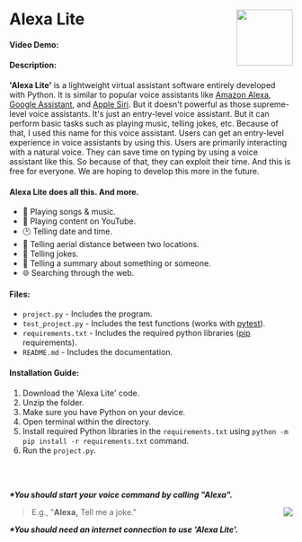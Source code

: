 # Alexa Lite <a href="https://github.com/SinethT/Alexa-Lite"><img align="right" width="100" height="100" src="https://user-images.githubusercontent.com/103297183/190986848-85033ecc-ab14-4974-b3a6-9fd2420362ab.png"></a>
#### Video Demo: <URL HERE>
#### Description:
  
  **'Alexa Lite'** is a lightweight virtual assistant software entirely developed with Python. It is similar to popular voice assistants like [Amazon Alexa](https://developer.amazon.com/alexa), [Google Assistant](https://assistant.google.com/), and [Apple Siri](https://www.apple.com/siri/). But it doesn't powerful as those supreme-level voice assistants. It's just an entry-level voice assistant. But it can perform basic tasks such as playing music, telling jokes, etc. Because of that, I used this name for this voice assistant. Users can get an entry-level experience in voice assistants by using this. Users are primarily interacting with a natural voice. They can save time on typing by using a voice assistant like this. So because of that, they can exploit their time. And this is free for everyone. We are hoping to develop this more in the future.


#### Alexa Lite does all this. And more.
  
  - 🎵 Playing songs & music.
  - 🎥 Playing content on YouTube.
  - 🕑 Telling date and time.
  - 📏 Telling aerial distance between two locations.
  - 🤣 Telling jokes.
  - 🧐 Telling a summary about something or someone.
  - 🌐 Searching through the web.


#### Files:
  
  - `project.py` - Includes the program.
  - `test_project.py` - Includes the test functions (works with [pytest](https://pytest.org/)).
  - `requirements.txt` - Includes the required python libraries ([pip](https://pip.pypa.io/) requirements).
  - `README.md` - Includes the documentation.


#### Installation Guide:
  
  1. Download the 'Alexa Lite' code.
  2. Unzip the folder.
  3. Make sure you have Python on your device.
  4. Open terminal within the directory.
  5. Install required Python libraries in the `requirements.txt` using `python -m pip install -r requirements.txt` command.
  6. Run the `project.py`.


<br>
</br>


***\*You should start your voice command by calling "Alexa".*** 
> E.g., "**Alexa,** Tell me a joke." <a href="https://www.python.org/"><img align="right" src="https://user-images.githubusercontent.com/103297183/190986999-bdc78ba6-bfe5-429e-9c0a-e0e460bb7174.png"></a>

***\*You should need an internet connection to use 'Alexa Lite'.***
